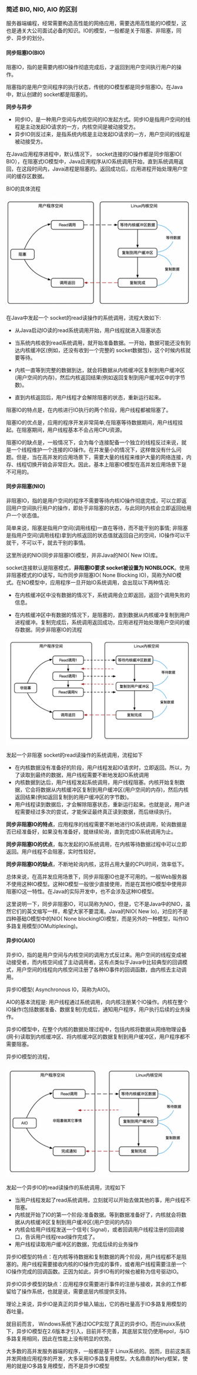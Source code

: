 ### 简述 BIO, NIO, AIO 的区别



服务器端编程，经常需要构造高性能的网络应用，需要选用高性能的IO模型，这也是通关大公司面试必备的知识。IO的模型，一般都是关于阻塞、非阻塞，同步、异步的划分。



#### 同步阻塞IO(BIO)



阻塞IO，指的是需要内核IO操作彻底完成后，才返回到用户空间执行用户的操作。

阻塞指的是用户空间程序的执行状态，传统的IO模型都是同步阻塞IO。在Java中，默认创建的 socket都是阻塞的。

**同步与异步**

- 同步IO，是一种用户空间与内核空间的IO发起方式。同步IO是指用户空间的线程是主动发起IO请求的一方，内核空间是被动接受方。
- 异步IO则反过来，是指系统内核是主动发起IO请求的一方，用户空间的线程是被动接受方。



在Java应用程序进程中，默认情况下， socket连接的IO操作都是同步阻塞IO( BIO），在阻塞式IO模型中，Java应用程序从IO系统调用开始，直到系统调用返回，在这段时间内，Java进程是阻塞的。返回成功后，应用进程开始处理用户空间的缓存区数据。



BIO的具体流程

![](./../img/bio_1.png)



在Java中发起一个 socket的read读操作的系统调用，流程大致如下:

- 从Java启动IO读的read系统调用开始，用户线程就进入阻塞状态

- 当系统内核收到read系统调用，就开始准备数据。一开始，数据可能还没有到达内核缓冲区(例如，还没有收到一个完整的 socket数据包)，这个时候内核就要等待。

- 内核一直等到完整的数据到达，就会将数据从内核缓冲区复制到用户缓冲区(用户空间的内存)，然后内核返回结果(例如返回复制到用户缓冲区中的字节数)。

- 直到内核返回后，用户线程才会解除阻塞的状态，重新运行起来。

  

阻塞IO的特点是，在内核进行IO执行的两个阶段，用户线程都被阻塞了。

阻塞IO的优点是，应用的程序开发非常简单;在阻塞等待数据期间，用户线程挂起。在阻塞期间，用户线程基本不会占用CPU资源。

阻塞IO的缺点是，一般情况下，会为每个连接配备一个独立的线程反过来说，就是一个线程维护一个连接的IO操作。在并发量小的情况下，这样做没有什么问题。但是，当在高并发的应用场景下，需要大量的线程来维护大量的网络连接，内存、线程切换开销会非常巨大。因此，基本上阻塞IO模型在高并发应用场景下是不可用的。





#### 同步非阻塞(NIO)

非阻塞IO，指的是用户空间的程序不需要等待内核IO操作彻底完成，可以立即返回用户空间执行用户的操作，即处于非阻塞的状态，与此同时内核会立即返回给用户一个状态值。

简单来说，阻塞是指用户空间(调用线程)一直在等待，而不能干别的事情;  非阻塞是指用户空间(调用线程)拿到内核返回的状态值就返回自己的空间，IO操作可以干就干，不可以干，就去干别的事情。

这里所说的NIO(同步非阻塞IO)模型，并非Java的NIO( New IO)库。



socket连接默认是阻塞模式，**非阻塞IO要求 socket被设置为 NONBLOCK**。使用非阻塞模式的IO读写，叫作同步非阻塞IO( None Blocking IO)，简称为NIO模式。在NO模型中，应用程序一旦开始IO系统调用，会出现以下两种情况:

- 在内核缓冲区中没有数据的情况下，系统调用会立即返回，返回个调用失败的信息。

- 在内核缓冲区中有数据的情况下，是阻塞的，直到数据从内核缓冲复制到用户进程缓冲。复制完成后，系统调用返回成功，应用进程开始处理用户空间的缓存数据。同步非阻塞IO的流程



![](./../img/NIO_1.png)



发起一个非阻塞 socket的read读操作的系统调用，流程如下

- 在内核数据没有准备好的阶段，用户线程发起IO请求时，立即返回。所以，为了读取到最终的数据，用户线程需要不断地发起IO系统调用
- 内核数据到达后，用户线程发起系统调用，用户线程阻塞。内核开始复制数据，它会将数据从内核缓冲区复制到用户缓冲区(用户空间的内存)，然后内核返回结果(例如返回复制到的用户缓冲区的字节数)。
- 用户线程读到数据后，才会解除阻塞状态，重新运行起来。也就是说，用户进程需要经过多次的尝试，才能保证最终真正读到数据，而后继续执行。



**同步非阻塞IO的特点**，应用程序的线程需要不断地进行IO系统调用，轮询数据是否已经准备好，如果没有准备好，就继续轮询，直到完成IO系统调用为止。

**同步非阻塞IO的优点**，每次发起的IO系统调用，在内核等待数据过程中可以立即返回。用户线程不会阻塞，实时性较好。

**同步非阻塞IO的缺点**，不断地轮询内核，这将占用大量的CPU时间，效率低下。

总体来说，在高并发应用场景下，同步非阻塞IO也是不可用的。一般Web服务器不使用这种IO模型。这种IO模型一般很少直接使用，而是在其他IO模型中使用非阻塞IO这一特性。在Java的实际开发中，也不会涉及这种IO模型。



这里说明一下，同步非阻塞IO，可以简称为NIO，但是，它不是Java中的NIO，虽然它们的英文缩写一样，希望大家不要混淆。Java的NIO( New Io)，对应的不是四种基础O模型中的NIO( None blockingⅠO)模型，而是另外的一种模型，叫作IO多路复用模型(ⅠOMultiplexing)。





#### 异步IO(AIO)

异步IO，指的是用户空间与内核空间的调用方式反过来。用户空间的线程变成被动接受者，而内核空间成了主动调用者。这有点类似于Java中比较典型的回调模式，用户空间的线程向内核空间注册了各种IO事件的回调函数，由内核去主动调用。

异步IO模型( Asynchronous I0，简称为AIO)。

AIO的基本流程是: 用户线程通过系统调用，向内核注册某个IO操作。内核在整个IO操作(包括数据准备、数据复制)完成后，通知用户程序，用户执行后续的业务操作。

异步IO模型中，在整个内核的数据处理过程中，包括内核将数据从网络物理设备(网卡)读取到内核缓冲区、将内核缓冲区的数据复制到用户缓冲区，用户程序都不需要阻塞。

异步IO模型的流程，



![aa](./../img/AIO_1.png)

发起一个异步IO的read读操作的系统调用，流程如下

- 当用户线程发起了read系统调用，立刻就可以开始去做其他的事，用户线程不阻塞。
- 内核就开始了IO的第一个阶段:准备数据。等到数据准备好了，内核就会将数据从内核缓冲区复制到用户缓冲区(用户空间的内存)
- 内核会给用户线程发送一个信号( Signal)，或者回调用户线程注册的回调接口，告诉用户线程read操作完成了。
- 用户线程读取用户缓冲区的数据，完成后续的业务操作



异步IO模型的特点：在内核等待数据和复制数据的两个阶段，用户线程都不是阻塞的。用户线程需要接收内核的IO操作完成的事件，或者用户线程需要注册一个IO操作完成的回调函数。正因为如此，异步IO有的时候也被称为信号驱动IO。



异步IO异步模型的缺点：应用程序仅需要进行事件的注册与接收，其余的工作都留给了操作系统，也就是说，需要底层内核提供支持。

理论上来说，异步IO是真正的异步输入输出，它的吞吐量高于IO多路复用模型的吞吐量。

就目前而言， Windows系统下通过IOCP实现了真正的异步IO。而在inuⅸx系统下，异步IO模型在2.6版本才引入，目前并不完善，其底层实现仍使用epol，与IO多路复用相同，因此在性能上没有明显的优势。

大多数的高并发服务器端的程序，一般都是基于 Linux系统的。因而，目前这类高并发网络应用程序的开发，大多采用IO多路复用模型。大名鼎鼎的Nety框架，使用的就是IO多路复用模型，而不是异步IO模型

















